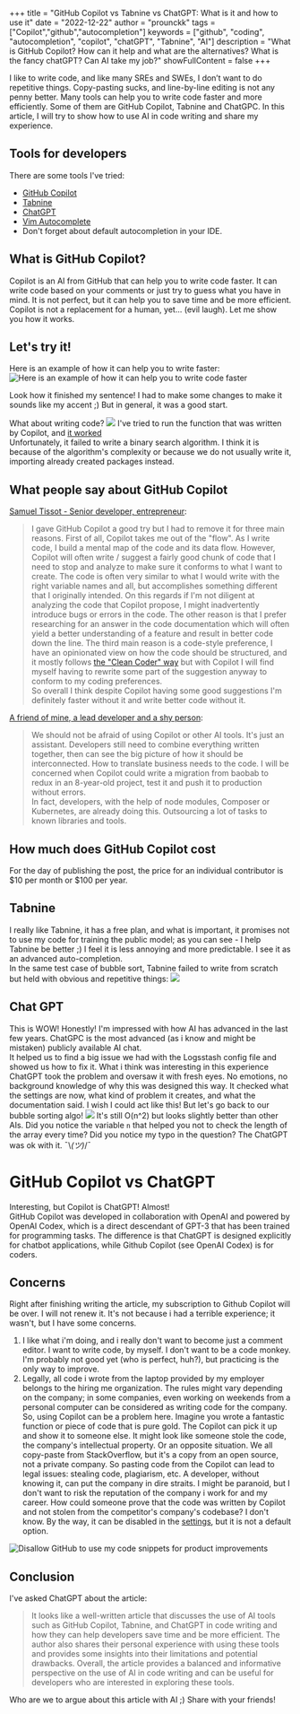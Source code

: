 +++
title = "GitHub Copilot vs Tabnine vs ChatGPT: What is it and how to use it"
date = "2022-12-22"
author = "prounckk"
tags = ["Copilot","github","autocompletion"]
keywords = ["github", "coding", "autocompletion", "copilot", "chatGPT", "Tabnine", "AI"]
description = "What is GitHub Copilot? How can it help and what are the alternatives? What is the fancy chatGPT? Can AI take my job?"
showFullContent = false
+++

I like to write code, and like many SREs and SWEs, I don’t want to do repetitive things. Copy-pasting sucks, and line-by-line editing is not any penny better. Many tools can help you to write code faster and more efficiently. Some of them are GitHub Copilot, Tabnine and ChatGPC. In this article, I will try to show how to use AI in code writing and share my experience.  
## Tools for developers
There are some tools I've tried:
- [GitHub Copilot](https://github.com/features/copilot)
- [Tabnine](https://www.tabnine.com/)
- [ChatGPT](https://chat.openai.com/chat)
- [Vim Autocomplete](https://lual.dev/blog/how-to-use-autocompletion-in-vim/)
- Don't forget about default autocompletion in your IDE.

## What is GitHub Copilot?
Copilot is an AI from GitHub that can help you to write code faster. It can write code based on your comments or just try to guess what you have in mind. It is not perfect, but it can help you to save time and be more efficient. Copilot is not a replacement for a human, yet... (evil laugh). Let me show you how it works.

## Let's try it!
Here is an example of how it can help you to write faster:
![Here is an example of how it can help you to write code faster](/2022/copilot-wrote-article-for-me.png "Here is an example of how it can help you to write code faster")

Look how it finished my sentence! I had to make some changes to make it sounds like my accent ;) But in general, it was a good start.

What about writing code?
![](/2022/github-copilot-bubble-sorting-go.gif )
I've tried to run the function that was written by Copilot, and [it worked](https://play.golang.com/p/Z9AJUEOhud6)  
Unfortunately, it failed to write a binary search algorithm. I think it is because of the algorithm's complexity or because we do not usually write it, importing already created packages instead.


## What people say about GitHub Copilot
[Samuel Tissot - Senior developer, entrepreneur](https://www.linkedin.com/in/samueltissot/):
>  I gave GitHub Copilot a good try but I had to remove it for three main reasons. First of all, Copilot takes me out of the "flow". As I write code, I build a mental map of the code and its data flow. However, Copilot will often write / suggest a fairly good chunk of code that I need to stop and analyze to make sure it conforms to what I want to create. The code is often very similar to what I would write with the right variable names and all, but accomplishes something different that I originally intended. On this regards if I'm not diligent at analyzing the code that Copilot propose, I might inadvertently introduce bugs or errors in the code. The other reason is that I prefer researching for an answer in the code documentation which will often yield a better understanding of a feature and result in better code down the line.  The third main reason is a code-style preference, I have an opinionated view on how the code should be structured, and it mostly follows [the "Clean Coder" way](https://www.amazon.ca/Clean-Coder-Conduct-Professional-Programmers/dp/0137081073/ref=sr_1_1?crid=2XDP6XRZS58XH&qid=1671729626&sr=8-1) but with Copilot I will find myself having to rewrite some part of the suggestion anyway to conform to my coding preferences.  
So overall I think despite Copilot having some good suggestions I'm definitely faster without it and write better code without it.

[A friend of mine, a lead developer and a shy person](https://www.linkedin.com/in/zarif-safiullin/):
> We should not be afraid of using Copilot or other AI tools. 
It's just an assistant. Developers still need to combine everything written together, then can see the big picture of how it should be interconnected. How to translate business needs to the code.  I will be concerned when Copilot could write a migration from baobab to redux in an 8-year-old project, test it and push it to production without errors.   
In fact, developers, with the help of node modules, Composer or Kubernetes, are already doing this. Outsourcing a lot of tasks to known libraries and tools.


## How much does GitHub Copilot cost
For the day of publishing the post, the price for an individual contributor is $10 per month or $100 per year.

## Tabnine
I really like Tabnine, it has a free plan, and what is important, it promises not to use my code for training the public model; as you can see - I help Tabnine be better ;) I feel it is less annoying and more predictable. I see it as an advanced auto-completion.   
In the same test case of bubble sort, Tabnine failed to write from scratch but held with obvious and repetitive things:
![](/2022/tabnine-bubble-sorting-go.gif )


## Chat GPT
This is WOW! Honestly! I'm impressed with how AI has advanced in the last few years. ChatGPC is the most advanced (as i know and might be mistaken) publicly available AI chat.   
It helped us to find a big issue we had with the Logsstash config file and showed us how to fix it. What i think was interesting in this experience ChatGPT took the problem and oversaw it with fresh eyes. No emotions, no background knowledge of why this was designed this way. It checked what the settings are now, what kind of problem it creates, and what the documentation said. I wish I could act like this!
But let's go back to our bubble sorting algo! 
![](/2022/chatgpt-bubble-sorting-go.png )
It's still O(n^2) but looks slightly better than other AIs. Did you notice the variable `n` that helped you not to check the length of the array every time? Did you notice my typo in the question? The ChatGPT was ok with it.  ¯\\_(ツ)_/¯ 

# GitHub Copilot vs ChatGPT
Interesting, but Copilot is ChatGPT! Almost!  
GitHub Copilot was developed in collaboration with OpenAI and powered by OpenAI Codex, which is a direct descendant of GPT-3 that has been trained for programming tasks. The difference is that ChatGPT is designed explicitly for chatbot applications, while Github Copilot (see OpenAI Codex) is for coders. 

## Concerns
Right after finishing writing the article, my subscription to Github Copilot will be over. I will not renew it. It's not because i had a terrible experience; it wasn't, but I have some concerns.
1. I like what i'm doing, and i really don't want to become just a comment editor. I want to write code, by myself. I don't want to be a code monkey. I'm probably not good yet (who is perfect, huh?), but practicing is the only way to improve. 
2. Legally, all code i wrote from the laptop provided by my employer belongs to the hiring me organization. The rules might vary depending on the company; in some companies, even working on weekends from a personal computer can be considered as writing code for the company. So, using Copilot can be a problem here. Imagine you wrote a fantastic function or piece of code that is pure gold. The Copilot can pick it up and show it to someone else. It might look like someone stole the code, the company's intellectual property.  Or an opposite situation. We all copy-paste from StackOverflow, but it's a copy from an open source, not a private company. So pasting code from the Copilot can lead to legal issues: stealing code, plagiarism, etc. A developer, without knowing it, can put the company in dire straits. I might be paranoid, but I don't want to risk the reputation of the company i work for and my career. How could someone prove that the code was written by Copilot and not stolen from the competitor's company's codebase? I don't know.
By the way, it can be disabled in the [settings](https://github.com/settings/copilot), but it is not a default option.

![Disallow GitHub to use my code snippets for product improvements](/2022/github-copilot-settings.png "Disallow GitHub to use my code snippets for product improvements")


## Conclusion
I've asked ChatGPT about the article: 
> It looks like a well-written article that discusses the use of AI tools such as GitHub Copilot, Tabnine, and ChatGPT in code writing and how they can help developers save time and be more efficient. The author also shares their personal experience with using these tools and provides some insights into their limitations and potential drawbacks. Overall, the article provides a balanced and informative perspective on the use of AI in code writing and can be useful for developers who are interested in exploring these tools.

Who are we to argue about this article with AI ;) Share with your friends! 
